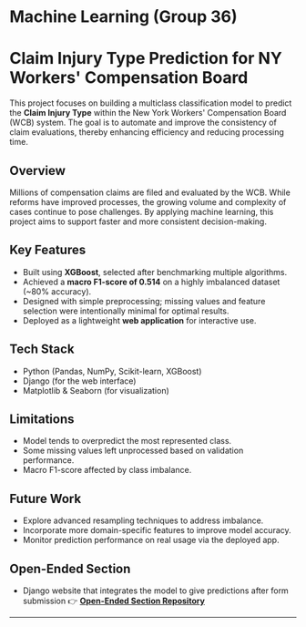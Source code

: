 # Machine Learning (Group 36)

# Claim Injury Type Prediction for NY Workers' Compensation Board

This project focuses on building a multiclass classification model to predict the **Claim Injury Type** within the New York Workers' Compensation Board (WCB) system. The goal is to automate and improve the consistency of claim evaluations, thereby enhancing efficiency and reducing processing time.

## Overview

Millions of compensation claims are filed and evaluated by the WCB. While reforms have improved processes, the growing volume and complexity of cases continue to pose challenges. By applying machine learning, this project aims to support faster and more consistent decision-making.

## Key Features

- Built using **XGBoost**, selected after benchmarking multiple algorithms.
- Achieved a **macro F1-score of 0.514** on a highly imbalanced dataset (~80% accuracy).
- Designed with simple preprocessing; missing values and feature selection were intentionally minimal for optimal results.
- Deployed as a lightweight **web application** for interactive use.

## Tech Stack

- Python (Pandas, NumPy, Scikit-learn, XGBoost)
- Django (for the web interface)
- Matplotlib & Seaborn (for visualization)

## Limitations

- Model tends to overpredict the most represented class.
- Some missing values left unprocessed based on validation performance.
- Macro F1-score affected by class imbalance.

## Future Work

- Explore advanced resampling techniques to address imbalance.
- Incorporate more domain-specific features to improve model accuracy.
- Monitor prediction performance on real usage via the deployed app.

## Open-Ended Section
- Django website that integrates the model to give predictions after form submission
👉 **[Open-Ended Section Repository]([https://github.com/your-username/open-ended-section](https://github.com/isabella-fc/to-grant-or-not-to-grant))**

---

